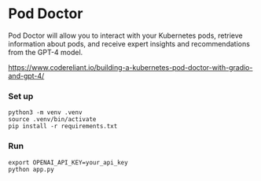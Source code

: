 # Pod Doctor
Pod Doctor will allow you to interact with your Kubernetes pods, retrieve information about pods, and receive expert insights and recommendations from the GPT-4 model.


https://www.codereliant.io/building-a-kubernetes-pod-doctor-with-gradio-and-gpt-4/


### Set up
```
python3 -m venv .venv
source .venv/bin/activate
pip install -r requirements.txt
```

### Run
```
export OPENAI_API_KEY=your_api_key
python app.py
```
